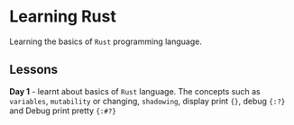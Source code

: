 # Learning Rust

Learning the basics of `Rust` programming language.

## Lessons

**Day 1** - learnt about basics of `Rust` language. The concepts such as `variables`, `mutability` or changing, `shadowing`, display print `{}`, debug `{:?}` and Debug print pretty `{:#?}`
